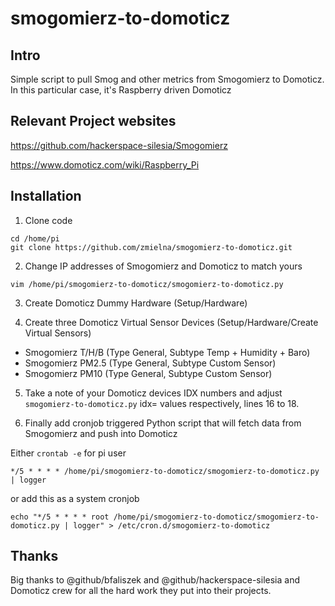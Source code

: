 # smogomierz-to-domoticz


## Intro 
Simple script to pull Smog and other metrics from Smogomierz to Domoticz. 
In this particular case, it's Raspberry driven Domoticz

## Relevant Project websites

https://github.com/hackerspace-silesia/Smogomierz

https://www.domoticz.com/wiki/Raspberry_Pi


## Installation

1. Clone code

```
cd /home/pi
git clone https://github.com/zmielna/smogomierz-to-domoticz.git
```

2. Change IP addresses of Smogomierz and Domoticz to match yours

```
vim /home/pi/smogomierz-to-domoticz/smogomierz-to-domoticz.py
```

3. Create Domoticz Dummy Hardware (Setup/Hardware)


4. Create three Domoticz Virtual Sensor Devices (Setup/Hardware/Create Virtual Sensors)

  * Smogomierz T/H/B (Type General, Subtype Temp + Humidity + Baro)
  * Smogomierz PM2.5 (Type General, Subtype Custom Sensor)
  * Smogomierz PM10  (Type General, Subtype Custom Sensor)

5. Take a note of your Domoticz devices IDX numbers and adjust `smogomierz-to-domoticz.py` idx= values respectively, lines 16 to 18.

6. Finally add cronjob triggered Python script that will fetch data from Smogomierz and push into Domoticz

Either `crontab -e` for pi user

```
*/5 * * * * /home/pi/smogomierz-to-domoticz/smogomierz-to-domoticz.py | logger
```

or add this as a system cronjob

```
echo "*/5 * * * * root /home/pi/smogomierz-to-domoticz/smogomierz-to-domoticz.py | logger" > /etc/cron.d/smogomierz-to-domoticz

```


## Thanks

Big thanks to @github/bfaliszek and @github/hackerspace-silesia and Domoticz crew for all the hard work they put into their projects.
